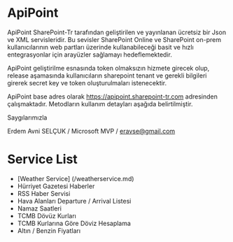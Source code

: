 # ApiPoint

ApiPoint SharePoint-Tr tarafından geliştirilen ve yayınlanan ücretsiz bir Json ve XML servisleridir. Bu sevisler SharePoint Online ve SharePoint on-prem kullanıcılarının web partları üzerinde kullanabileceği basit ve hızlı entegrasyonlar için arayüzler sağlamayı hedeflemektedir. 

ApiPoint geliştirilme esnasında token olmaksızın hizmete girecek olup, release aşamasında kullanıcıların sharepoint tenant ve gerekli bilgileri girerek secret key ve token oluşturulmaları istenecektir.

ApiPoint base adres olarak https://apipoint.sharepoint-tr.com adresinden çalışmaktadır. Metodların kullanım detayları aşağıda belirtilmiştir. 

Saygılarımızla

Erdem Avni SELÇUK / Microsoft MVP / eravse@gmail.com




# Service List
* [Weather Service] (/weatherservice.md)
* Hürriyet Gazetesi Haberler
* RSS Haber Servisi
* Hava Alanları Departure / Arrival Listesi
* Namaz Saatleri
* TCMB Dövüz Kurları
* TCMB Kurlarına Göre Döviz Hesaplama
* Altın / Benzin Fiyatları

